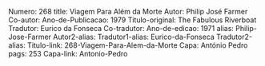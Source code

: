 Numero: 268
title: Viagem Para Além da Morte
Autor: Philip José Farmer
Co-autor: 
Ano-de-Publicacao: 1979
Titulo-original: The Fabulous Riverboat
Tradutor: Eurico da Fonseca
Co-tradutor: 
Ano-de-edicao: 1971
alias: Philip-Jose-Farmer
Autor2-alias: 
Tradutor1-alias: Eurico-da-Fonseca
Tradutor2-alias: 
Titulo-link: 268-Viagem-Para-Alem-da-Morte
Capa: António Pedro
pags: 253
Capa-link: Antonio-Pedro